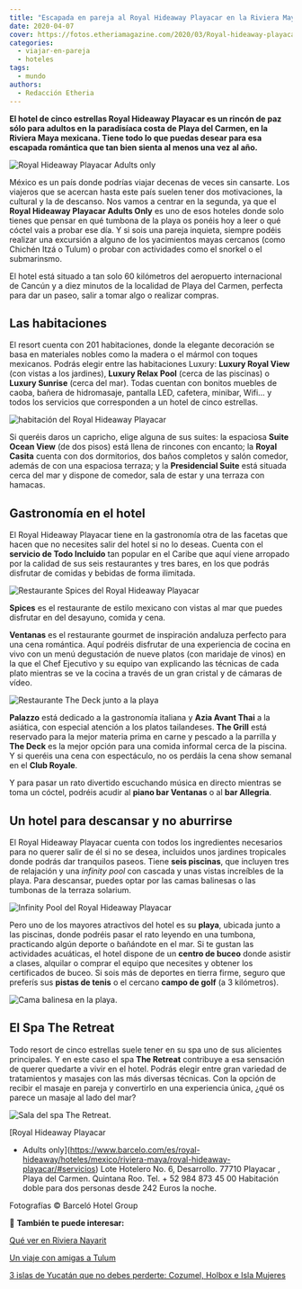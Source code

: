 ```yaml
---
title: "Escapada en pareja al Royal Hideaway Playacar en la Riviera Maya mexicana"
date: 2020-04-07
cover: https://fotos.etheriamagazine.com/2020/03/Royal-hideaway-playacar-piscina-infinita.jpg
categories: 
  - viajar-en-pareja
  - hoteles
tags: 
  - mundo
authors: 
  - Redacción Etheria
---
```


**El hotel de cinco estrellas Royal Hideaway Playacar es un rincón de paz sólo para 
adultos en la paradisíaca costa de Playa del Carmen, en la Riviera Maya mexicana. Tiene 
todo lo que puedas desear para esa escapada romántica que tan bien sienta al menos una 
vez al año.** 

![Royal Hideaway Playacar Adults only](https://fotos.etheriamagazine.com/2020/03/Royal-hideaway-playacar-vista-general.jpg "Vista del Royal Hideaway Playacar Adults only.")

México es un país donde podrías viajar decenas de veces sin cansarte. Los viajeros que 
se acercan hasta este país suelen tener dos motivaciones, la cultural y la de descanso. 
Nos vamos a centrar en la segunda, ya que el **Royal Hideaway Playacar Adults Only** es 
uno de esos hoteles donde solo tienes que pensar en qué tumbona de la playa os ponéis 
hoy a leer o qué cóctel vais a probar ese día. Y si sois una pareja inquieta, siempre 
podéis realizar una excursión a alguno de los yacimientos mayas cercanos (como Chichén 
Itzá o Tulum) o probar con actividades como el snorkel o el submarinsmo. 

El hotel está situado a tan solo 60 kilómetros del aeropuerto internacional de Cancún y 
a diez minutos de la localidad de Playa del Carmen, perfecta para dar un paseo, salir a 
tomar algo o realizar compras. 

## Las habitaciones

El resort cuenta con 201 habitaciones, donde la elegante decoración se basa en 
materiales nobles como la madera o el mármol con toques mexicanos. Podrás elegir entre 
las habitaciones Luxury: **Luxury Royal View** (con vistas a los jardines), **Luxury 
Relax Pool** (cerca de las piscinas) o **Luxury Sunrise** (cerca del mar). Todas cuentan 
con bonitos muebles de caoba, bañera de hidromasaje, pantalla LED, cafetera, minibar, 
Wifi… y todos los servicios que corresponden a un hotel de cinco estrellas. 

![habitación del Royal Hideaway Playacar](https://fotos.etheriamagazine.com/2020/03/Royal-hideaway-playacar-habitacion.jpg "Habitación Luxury.")

Si queréis daros un capricho, elige alguna de sus suites: la espaciosa **Suite Ocean 
View** (de dos pisos) está llena de rincones con encanto; la **Royal Casita** cuenta con 
dos dormitorios, dos baños completos y salón comedor, además de con una espaciosa 
terraza; y la **Presidencial Suite** está situada cerca del mar y dispone de comedor, 
sala de estar y una terraza con hamacas. 

## Gastronomía en el hotel

El Royal Hideaway Playacar tiene en la gastronomía otra de las facetas que hacen que no 
necesites salir del hotel si no lo deseas. Cuenta con el **servicio de Todo Incluido** 
tan popular en el Caribe que aquí viene arropado por la calidad de sus seis restaurantes 
y tres bares, en los que podrás disfrutar de comidas y bebidas de forma ilimitada. 

![Restaurante Spices del Royal Hideaway Playacar](https://fotos.etheriamagazine.com/2020/03/Royal-hideaway-playacar-gastronomia.jpg "Restaurante Spices.")

**Spices** es el restaurante de estilo mexicano con vistas al mar que puedes disfrutar 
en del desayuno, comida y cena. 

**Ventanas** es el restaurante gourmet de inspiración andaluza perfecto para una cena 
romántica. Aquí podréis disfrutar de una experiencia de cocina en vivo con un menú 
degustación de nueve platos (con maridaje de vinos) en la que el Chef Ejecutivo y su 
equipo van explicando las técnicas de cada plato mientras se ve la cocina a través de un 
gran cristal y de cámaras de vídeo. 

![Restaurante The Deck junto a la playa](https://fotos.etheriamagazine.com/2020/03/Royal-hideaway-playacar-restaurante-playa.jpg "Restaurante The Deck.")

**Palazzo** está dedicado a la gastronomía italiana y **Azia Avant Thai** a la asiática, 
con especial atención a los platos tailandeses. **The Grill** está reservado para la 
mejor materia prima en carne y pescado a la parrilla y **The Deck** es la mejor opción 
para una comida informal cerca de la piscina. Y si queréis una cena con espectáculo, no 
os perdáis la cena show semanal en el **Club Royale**. 

Y para pasar un rato divertido escuchando música en directo mientras se toma un cóctel, 
podréis acudir al **piano bar Ventanas** o al **bar Allegria**. 

## Un hotel para descansar y no aburrirse

El Royal Hideaway Playacar cuenta con todos los ingredientes necesarios para no querer 
salir de él si no se desea, incluidos unos jardines tropicales donde podrás dar 
tranquilos paseos. Tiene **seis piscinas**, que incluyen tres de relajación y una 
_infinity pool_ con cascada y unas vistas increíbles de la playa. Para descansar, puedes 
optar por las camas balinesas o las tumbonas de la terraza solarium. 

![Infinity Pool del Royal Hideaway Playacar](https://fotos.etheriamagazine.com/2020/03/Royal-hideaway-playacar-piscina-infinita.jpg "'Infinity pool' frente a la playa.")

Pero uno de los mayores atractivos del hotel es su **playa**, ubicada junto a las 
piscinas, donde podréis pasar el rato leyendo en una tumbona, practicando algún deporte 
o bañándote en el mar. Si te gustan las actividades acuáticas, el hotel dispone de un 
**centro de buceo** donde asistir a clases, alquilar o comprar el equipo que necesites y 
obtener los certificados de buceo. Si sois más de deportes en tierra firme, seguro que 
preferís sus **pistas de tenis** o el cercano **campo de golf** (a 3 kilómetros). 

![Cama balinesa en la playa.](https://fotos.etheriamagazine.com/2020/03/Resort-hideaway-playacar-playa.jpg "Cama balinesa en la playa.")

## El Spa The Retreat

Todo resort de cinco estrellas suele tener en su spa uno de sus alicientes principales. 
Y en este caso el spa **The Retreat** contribuye a esa sensación de querer quedarte a 
vivir en el hotel. Podrás elegir entre gran variedad de tratamientos y masajes con las 
más diversas técnicas. Con la opción de recibir el masaje en pareja y convertirlo en una 
experiencia única, ¿qué os parece un masaje al lado del mar? 

![Sala del spa The Retreat.](https://fotos.etheriamagazine.com/2020/03/Royal-hideaway-playacar-spa.jpg "Sala del spa The Retreat.")

[Royal Hideaway Playacar 

- Adults 
only](https://www.barcelo.com/es/royal-hideaway/hoteles/mexico/riviera-maya/royal-hideaway-playacar/#servicios) 
Lote Hotelero No. 6, Desarrollo. 77710 Playacar , Playa del Carmen. Quintana Roo. Tel. + 
52 984 873 45 00 Habitación doble para dos personas desde 242 Euros la noche. 

Fotografías © Barceló Hotel Group 

📌 **También te puede interesar:** 

[Qué ver en Riviera 
Nayarit](http://etheriamagazine.com/2020/02/21/viaje-con-amigas-mexico-que-ver-en-riviera-nayarit/) 

[Un viaje con amigas a 
Tulum](http://etheriamagazine.com/2019/06/19/viaje-con-amigas-que-ver-tulum-mexico/) 

[3 islas de Yucatán que no debes perderte: Cozumel, Holbox e Isla 
Mujeres](http://etheriamagazine.com/2018/12/25/que-ver-en-las-islas-de-yucatan-mexico/)
